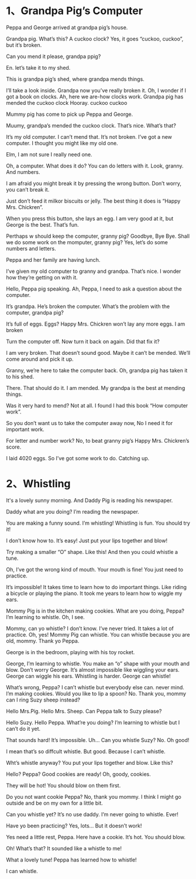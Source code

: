 # 1、Grandpa Pig’s Computer

Peppa and George arrived at grandpa pig’s house.

Grandpa pig. What’s this? A cuckoo clock? Yes, it goes “cuckoo, cuckoo”, but it’s broken.

Can you mend it please, grandpa ppig?

En. let’s take it to my shed.

This is grandpa pig’s shed, where grandpa mends things.

I’ll take a look inside. Grandpa now you’ve really broken it. Oh, I wonder if I got a book on clocks. Ah, here we are-how clocks work. Grandpa pig has mended the cuckoo clock Hooray. cuckoo cuckoo

Mummy pig has come to pick up Peppa and George.

Muumy, grandpa’s mended the cuckoo clock. That’s nice. What’s that?

It’s my old computer. I can’t mend that. It’s not broken. I’ve got a new computer. I thought you might like my old one.

Elm, I am not sure I really need one.

Oh, a computer. What does it do? You can do letters with it. Look, granny. And numbers.

I am afraid you might break it by pressing the wrong button. Don’t worry, you can’t break it.

Just don’t feed it milkor biscuits or jelly. The best thing it does is “Happy Mrs. Chickren”.

When you press this button, she lays an egg. I am very good at it, but  George is the best. That’s fun.

Perthaps w should keep the computer, granny pig? Goodbye, Bye Bye. Shall we do some work on the momputer, granny pig? Yes, let’s do some numbers and letters.

Peppa and her family are having lunch.

I’ve given my old computer to granny and grandpa. That’s nice. I wonder how they’re getting on with it.

Hello, Peppa pig speaking. Ah, Peppa, I need to ask a question about the computer.

It’s grandpa. He’s broken the computer. What’s the problem with the computer, grandpa pig?

It’s full of eggs. Eggs? Happy Mrs. Chickren won’t lay any more eggs. I am broken

Turn the computer off. Now turn it back on again. Did that fix it?

I am very broken. That doesn’t sound good. Maybe it can’t be mended. We’ll come around and pick it up.

Granny, we’re here to take the computer back. Oh, grandpa pig has taken it to his shed.

There. That should do it. I am mended. My grandpa is the best at mending things.

Was it very hard to mend? Not at all. I found I had this book “How computer work”.

So you don’t want us to take the computer away  now, No I need it for important work.

For letter and number work? No, to beat granny pig’s Happy Mrs. Chickren’s score.

I laid 4020 eggs. So I’ve got some work to do. Catching up.



# 2、Whistling

It's a lovely sunny morning. And Daddy Pig is reading his newspaper.

Daddy what are you doing? I’m reading the newspaper. 

You are making a funny sound. I’m whistling! Whistling is fun. You should try it!

I don’t know how to. It’s easy! Just put your lips together and blow!

Try making a smaller “O” shape. Like this! And then you could whistle a tune.

Oh, I’ve got the wrong kind of  mouth. Your mouth is fine! You just need to practice.

It’s impossible! It takes time to learn how to do important things. Like riding a bicycle or playing the piano. It took me years to learn how to wiggle my ears.

Mommy Pig is in the kitchen making cookies. What are you doing, Peppa? I’m learning to whistle. Oh, I see.

Mommy, can yo whistle? I don’t know. I’ve never tried. It takes a lot of practice. Oh, yes! Mommy Pig can whistle. You can whistle because you are old, mommy. Thank yo Peppa.

George is in the bedroom, playing with his toy rocket.

George, I’m learning to whistle. You make an “o” shape with your mouth and blow. Don’t worry George. It’s almost impossible like wiggling your ears. George can wiggle his ears. Whistling is harder. George can whistle!

What’s wrong, Peppa? I can’t whistle but everybody else can. never mind. I’m making cookies. Would you like to lip a spoon? No. Thank you, mommy can I ring Suzy sheep instead?

Hello Mrs.Pig. Hello Mrs. Sheep. Can Peppa talk to Suzy please?

Hello Suzy. Hello Peppa. What’re you doing? I’m learning to whistle but I can’t do it yet.

That sounds hard! It’s impossible. Uh... Can you whistle Suzy? No. Oh good!

I mean that’s so diffcult whistle. But good. Because I can’t whistle.

Wht’s whistle anyway? You put your lips together and blow. Like this?

Hello? Peppa? Good cookies are ready! Oh, goody, cookies.

They will be hot! You should blow on them first.

Do you not want cookie Peppa? No, thank you mommy. I think I might go outside and be on my own for a little bit.

Can you whistle yet? It’s no use daddy. I’m never going to whistle. Ever!

Have yo been practicing? Yes, lots... But it doesn’t work!

Yes need a little rest, Peppa. Here have a cookie. It’s hot. You should blow.

Oh! What’s that? It sounded like a whistle to me!

What a lovely tune! Peppa has learned how to whistle!	

I can whistle.